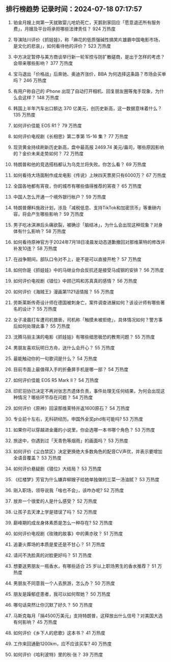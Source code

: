 
## 排行榜趋势 记录时间：2024-07-18 07:17:57
  
  1. 铂金月嫂上岗第一天就致婴儿呛奶死亡，天鹅到家回应「愿意退还所有服务费」，月嫂及平台将承担哪些法律责任？ 924 万热度
    
  2. 导演陆川评价《抓娃娃》，称「麻花的低质强碱性搞笑片雄霸中国电影市场，是文化的悲哀」，如何看待他的评价？ 523 万热度
    
  3. 中方决定暂停与美方商谈举行新一轮军控与防扩散磋商，是出于怎样的考虑？会带来哪些影响？ 377 万热度
    
  4. 宝马退出「价格战」后奔驰、奥迪齐涨价，BBA 为何选择这条路？市场会买单吗？ 246 万热度
    
  5. 有用户称自己的 iPhone 出现了自动打开相机、回复朋友圈等鬼手现象，为什么会这样？ 148 万热度
    
  6. 韩国上半年汽车出口额达 370 亿美元，创历史新高，这一数据意味着什么？ 135 万热度
    
  7. 如何评价佳能 EOS R1？ 79 万热度
    
  8. 如何评价电视剧《长相思》第二季第 15-16 集？ 77 万热度
    
  9. 现货黄金持续刷新历史新高，盘中最高报 2469.74 美元/盎司，哪些原因影响的？金价未来走势如何？ 72 万热度
    
  10. 特朗普和他的竞选搭档都认为乌克兰将失败。你怎么看？ 69 万热度
    
  11. 如何看待大场面制作成龙电影《传说》上映四天票房只有6000万？ 67 万热度
    
  12. 全国各地都有宵夜，你的城市有哪些值得推荐的宵夜？ 65 万热度
    
  13. 中国人怎么开通一个境外银行帐户？ 59 万热度
    
  14. 特朗普爆料施政计划，涉及「减税低息、支持TikTok和加密货币」等重磅内容，将会产生哪些影响？ 59 万热度
    
  15. 男子吃冰淇淋后头痛欲裂，被确诊「脑结冰」，为什么会出现这种现象？对身体有什么影响？ 58 万热度
    
  16. 如何看待原神官方于2024年7月18日凌晨发动态道歉撤回对那维莱特的修改并补发10连？ 58 万热度
    
  17. 在战争期间，部队口令对不上，是不是可以直接开枪？ 57 万热度
    
  18. 如何你是《抓娃娃》中的马继业你会反抗还是接受马成钢的安排？ 56 万热度
    
  19. 如何评价电视剧《错位》中顾己鸣和苏真真的感情？ 56 万热度
    
  20. 如何评价《海贼王》漫画第1121话情报？ 55 万热度
    
  21. 劳斯莱斯传奇设计师在德国被刺身亡，案件调查进展如何？该设计师有哪些著名的设计？ 55 万热度
    
  22. 女子凌晨打车遭司机猥亵，司机称「触摸未被拒绝」，具体情况如何？警方事后如何处理此事？ 55 万热度
    
  23. 沈腾马丽主演的电影《抓娃娃》有哪些细思极恐的教育问题？ 55 万热度
    
  24. 男朋友喜欢玩明日方舟，送什么会开心？ 55 万热度
    
  25. 最能触动你的一句歌词是什么？ 54 万热度
    
  26. 目前市面上最值得入手的折叠屏手机是哪一部？ 54 万热度
    
  27. 如何评价佳能 EOS R5 Mark II？ 54 万热度
    
  28. 印尼羽协已决定不再对张志杰遗体负责，事件处理无任何结果，为何会出现这种情况？哪些环节存在问题？ 54 万热度
    
  29. 如何评价《原神》回滚那维莱特并返1600原石？ 54 万热度
    
  30. 专业前十左右，无科研经历。申国外全奖phd有可能吗? 53 万热度
    
  31. 如果你可以穿越进金庸的小说里，你会选哪一本书哪个角色？ 53 万热度
    
  32. 旅途中，你遇到过「天青色等烟雨」的画面吗？ 53 万热度
    
  33. 如何评价《尘白禁区》决定更换绝大多数角色的配音CV声优，并表示要增加全语音覆盖？ 53 万热度
    
  34. 如何评价悬疑剧《错位》大结局？ 53 万热度
    
  35. 《红楼梦》芳官为什么嫌弃柳嫂子给她单独做的三菜一汤油腻？ 53 万热度
    
  36. 刚入职场，领导说我「啥也不会」，该咋办呢? 52 万热度
    
  37. 放弃一个很爱的人是什么感受？ 52 万热度
    
  38. 让孩子去天津上学是错误了吗？ 52 万热度
    
  39. 巅峰期的成龙身体素质是怎么一种存在? 52 万热度
    
  40. 如何评价电视剧《玫瑰的故事》中的黄亦玫？ 51 万热度
    
  41. 追妻火葬场的本质是爱还是不甘心？ 51 万热度
    
  42. 请问不洗脸真的对脸更好吗？ 51 万热度
    
  43. 想要送男朋友一瓶香水，有哪些适合 25 岁以上职场男生的香水推荐？ 51 万热度
    
  44. 男朋友不同意我一个人去旅游，怎么办？ 50 万热度
    
  45. 朋友是躁郁症患者，我可以如何帮她？ 50 万热度
    
  46. 哪句话突然让你沉默了好久？ 50 万热度
    
  47. 马斯克每月「捐4500万美元」支持特朗普，这释放出什么信号？对美国大选有何影响？ 45 万热度
    
  48. 如何评价《乡下人的悲歌》这本书？ 41 万热度
    
  49. 工作来回通勤1200km，应不应该买车? 40 万热度
    
  50. 如何评价《哈利波特》里的秋·张？ 39 万热度
    
